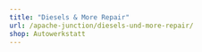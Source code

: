 ```yaml
---
title: "Diesels & More Repair"
url: /apache-junction/diesels-und-more-repair/
shop: Autowerkstatt
---
```

